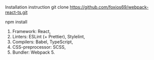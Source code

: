 Installation instruction
git clone https://github.com/foxios69/webpack-react-ts.git


npm install

1. Framework: React,
2. Linters: ESLint (+ Prettier), Stylelint,
3. Compilers: Babel, TypeScript,
4. CSS-preprocessor: SCSS,
5. Bundler: Webpack 5.

